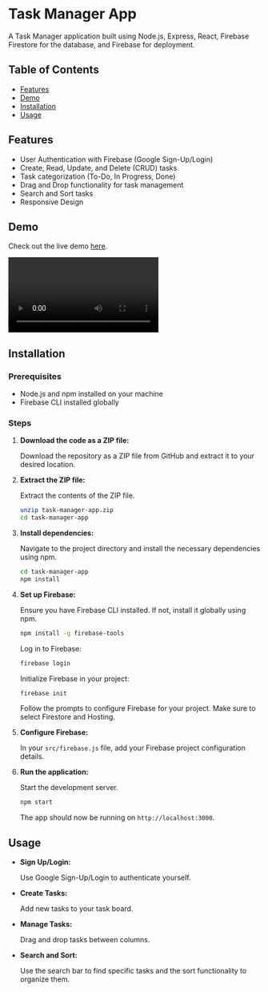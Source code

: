 # Task Manager App

A Task Manager application built using Node.js, Express, React, Firebase Firestore for the database, and Firebase for deployment.

## Table of Contents

- [Features](#features)
- [Demo](#demo)
- [Installation](#installation)
- [Usage](#usage)

## Features

- User Authentication with Firebase (Google Sign-Up/Login)
- Create, Read, Update, and Delete (CRUD) tasks
- Task categorization (To-Do, In Progress, Done)
- Drag and Drop functionality for task management
- Search and Sort tasks
- Responsive Design

## Demo

Check out the live demo [here](https://task-manager-app-fd207.web.app/sign-in).

![App Demo](output.mp4)

## Installation

### Prerequisites

- Node.js and npm installed on your machine
- Firebase CLI installed globally

### Steps

1. **Download the code as a ZIP file:**

   Download the repository as a ZIP file from GitHub and extract it to your desired location.

2. **Extract the ZIP file:**

   Extract the contents of the ZIP file.

   ```bash
   unzip task-manager-app.zip
   cd task-manager-app
   ```

3. **Install dependencies:**

   Navigate to the project directory and install the necessary dependencies using npm.

   ```bash
   cd task-manager-app
   npm install
   ```

4. **Set up Firebase:**

   Ensure you have Firebase CLI installed. If not, install it globally using npm.

   ```bash
   npm install -g firebase-tools
   ```

   Log in to Firebase:

   ```bash
   firebase login
   ```

   Initialize Firebase in your project:

   ```bash
   firebase init
   ```

   Follow the prompts to configure Firebase for your project. Make sure to select Firestore and Hosting.

5. **Configure Firebase:**

   In your `src/firebase.js` file, add your Firebase project configuration details.

6. **Run the application:**

   Start the development server.

   ```bash
   npm start
   ```

   The app should now be running on `http://localhost:3000`.

## Usage

- **Sign Up/Login:**

  Use Google Sign-Up/Login to authenticate yourself.

- **Create Tasks:**

  Add new tasks to your task board.

- **Manage Tasks:**

  Drag and drop tasks between columns.

- **Search and Sort:**

  Use the search bar to find specific tasks and the sort functionality to organize them.
